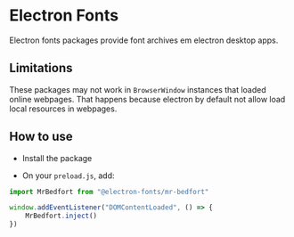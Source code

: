 # Electron Fonts

Electron fonts packages provide font archives em electron desktop apps.

## Limitations

These packages may not work in `BrowserWindow` instances that loaded online webpages. That happens because electron by default not allow load local resources in webpages.

## How to use

* Install the package

* On your `preload.js`, add:

```ts
import MrBedfort from "@electron-fonts/mr-bedfort"

window.addEventListener("DOMContentLoaded", () => {
    MrBedfort.inject()
})
```